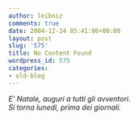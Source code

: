 ```yaml
---
author: leibniz
comments: true
date: 2004-12-24 05:41:06+00:00
layout: post
slug: '575'
title: No Content Found
wordpress_id: 575
categories:
- old-blog
---
```


_E' Natale, auguri a tutti gli avventori.  
Si torna lunedi, prima dei giornali._
